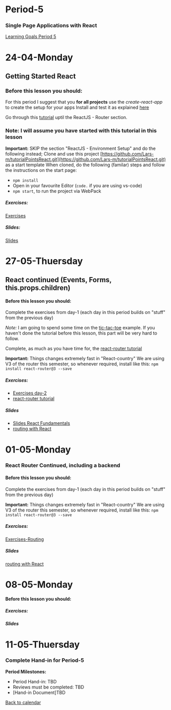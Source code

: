 # Period-5 
### Single Page Applications with React

[Learning Goals Period 5](https://docs.google.com/document/d/1Go73pX9mLSipS0BJ8QtqGJuSwO68Zs9NUxyGA_fpmAA/edit?usp=sharing)

# **24-04-Monday** 
## Getting Started React


### Before this lesson you should:
For this period I suggest that you **for all projects** use the *create-react-app* to create the setup for your apps
Install and test it as explained [here](https://github.com/facebookincubator/create-react-app)

Go through this [tutorial](https://www.tutorialspoint.com/reactjs/) uptil the ReactJS - Router section.

### Note: I will assume you have started with this tutorial in this lesson

**Important:** SKIP the section "ReactJS - Environment Setup" and do the following instead;
Clone and use this project [https://github.com/Lars-m/tutorialPointsReact.git](https://github.com/Lars-m/tutorialPointsReact.git) as a start template
When cloned, do the following (familar) steps and follow the instructions on the start page:
- ```npm install```
- Open in your favourite Editor (```code.``` if you are using vs-code) 
- ```npm start```, to run the project via WebPack

##### Exercises:
[Exercises](https://docs.google.com/document/d/1jnVBnaXVYFS974W-Hecx2BWl-xTEWUD1eZTFn3MlZMk/edit?usp=sharing)

##### Slides:
[Slides](http://js-plaul.rhcloud.com/react1/react1.html)


# **27-05-Thuersday**
## React continued (Events, Forms, this.props.children)

#### Before this lesson you should:

Complete the exercises from day-1 (each day in this period builds on "stuff" from the previous day)

*Note:* I am going to spend some time on the [tic-tac-toe](https://facebook.github.io/react/tutorial/tutorial.html) example. 
If you haven't done the tutorial before this lesson, this part will be very hard to follow.

Complete, as much as you have time for, the [react-router tutorial](https://github.com/reactjs/react-router-tutorial)

**Important:** Things changes extremely fast in "React-country" We are using V3 of the router this semester, so whenever required, install like this: ```npm install react-router@3 --save```

##### Exercises:
- [Exercises day-2](https://docs.google.com/document/d/1scno9E3uNh6ak92ak3HtlHMe9cVseGynfyOT_sIiGXA/edit?usp=sharing)
- [react-router tutorial](https://github.com/reactjs/react-router-tutorial)

##### Slides
- [Slides React Fundamentals](http://js-plaul.rhcloud.com/react1/react1.html)
- [routing with React](http://slides3-plaul.rhcloud.com/reactRouting/routing.html)



# **01-05-Monday**
### React Router Continued, including a backend

#### Before this lesson you should:
Complete the exercises from day-1 (each day in this period builds on "stuff" from the previous day)

**Important:** Things changes extremely fast in "React-country" We are using V3 of the router this semester, so whenever required, install like this: ```npm install react-router@3 --save```

##### Exercises:
[Exercises-Routing](https://docs.google.com/document/d/1ZNvKIXm7ImunhJb8LL2GGCzvM6sniaWMRNkl4blVsps/edit?usp=sharing)

##### Slides
[routing with React](http://slides3-plaul.rhcloud.com/reactRouting/routing.html)

# **08-05-Monday**

#### Before this lesson you should:


##### Exercises:


##### Slides

# **11-05-Thuersday**

### Complete Hand-in for Period-5

**Period Milestones:**
* Period Hand-in: TBD
* Reviews must be completed: TBD
* [Hand-in Document]TBD

[Back to calendar](periods.md)
